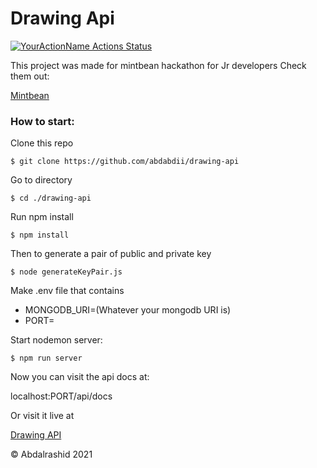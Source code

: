 # Drawing Api
[![YourActionName Actions Status](https://github.com/{abdabdii}/{drawing-api}/workflows/{Node.js%20CI}/badge.svg)](https://github.com/{abdabdii}/{drawing-api}/actions)

This project was made for mintbean hackathon for Jr developers Check them out:

[Mintbean][Mintbean]

[Mintbean]: https://mintbean.io/ "Mintbean"

### How to start:
Clone this repo

`$ git clone https://github.com/abdabdii/drawing-api`

Go to directory

`$ cd ./drawing-api`

Run npm install

`$ npm install`

Then to generate a pair of public and private key

`$ node generateKeyPair.js`

Make .env file that contains
- MONGODB_URI=(Whatever your mongodb URI is)
- PORT=

Start nodemon server:

`$ npm run server`

Now you can visit the api docs at:

localhost:PORT/api/docs

Or visit it live at

[Drawing API](https://drawing-api-project.herokuapp.com/api/docs "Drawing API")

&copy; Abdalrashid 2021


